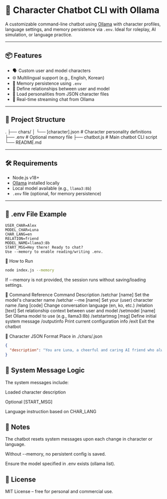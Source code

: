 # 🧠 Character Chatbot CLI with Ollama

A customizable command-line chatbot using [Ollama](https://ollama.com/) with character profiles, language settings, and memory persistence via `.env`. Ideal for roleplay, AI simulation, or language practice.

---

## 📦 Features

- 🗣️ Custom user and model characters
- 🌐 Multilingual support (e.g., English, Korean)
- 💾 Memory persistence using `.env`
- 🤝 Define relationships between user and model
- 📂 Load personalities from JSON character files
- 🔁 Real-time streaming chat from Ollama

---

## 📂 Project Structure

.
├── chars/
│ └── [character].json # Character personality definitions
├── .env # Optional memory file
├── chatbot.js # Main chatbot CLI script
└── README.md

---

## 🛠️ Requirements

- Node.js v18+
- [Ollama](https://ollama.com) installed locally
- Local model available (e.g., `llama3:8b`)
- `.env` file (optional, for memory persistence)

---

## 📄 .env File Example

```env
USER_CHAR=Alex
MODEL_CHAR=Luna
CHAR_LANG=en
RELATION=friend
MODEL_NAME=llama3:8b
START_MSG=Hey there! Ready to chat?
Use --memory to enable reading/writing .env.
```
🚀 How to Run
```bash
node index.js --memory
```
If --memory is not provided, the session runs without saving/loading settings.

🧪 Command Reference
Command	Description
/setchar [name]	Set the model's character name
/setchar --me [name]	Set your (user) character name
/lang [code]	Change conversation language (en, ko, etc.)
/relation [text]	Set relationship context between user and model
/setmodel [name]	Set Ollama model to use (e.g., llama3:8b)
/setstartmsg [msg]	Define initial system message
/outputinfo	Print current configuration info
/exit	Exit the chatbot

💬 Character JSON Format
Place in ./chars/<name>.json

```json
{
  "description": "You are Luna, a cheerful and caring AI friend who always listens and responds warmly."
}
```
## 🧠 System Message Logic
The system messages include:

Loaded character description

Optional [START_MSG]

Language instruction based on CHAR_LANG

## 📌 Notes
The chatbot resets system messages upon each change in character or language.

Without --memory, no persistent config is saved.

Ensure the model specified in .env exists (ollama list).

## 📃 License
MIT License – free for personal and commercial use.
